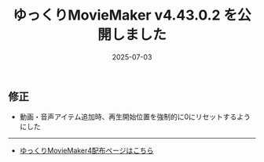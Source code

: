 ﻿---
title: ゆっくりMovieMaker v4.43.0.2 を公開しました
date: 2025-07-03
tags: [YMM4,お知らせ]
---
## 修正
- 動画・音声アイテム追加時、再生開始位置を強制的に0にリセットするようにした

---

- [ゆっくりMovieMaker4配布ページはこちら](../index.md)